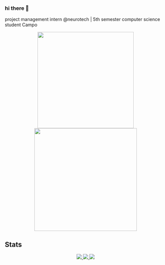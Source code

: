 ### hi there :hatching_chick: 
<p align="left" display="flex" flex-direction="row">
<p>
  project management intern @neurotech | 5th semester computer science student
Campo
</p>

<p align="center">
<a href="https://github.com/vrindavan">
  <img width="300px" src="https://github-readme-stats.vercel.app/api/top-langs/?username=claraabk&hide_border=true&layout=compact&theme=github_dark" />
  <img  width="320px" src="https://user-images.githubusercontent.com/93380426/191339483-1317f044-411e-414e-b89c-b8ed26c519a2.jpeg" />
</a>
</p>

</p>

## Stats

<p align="center">
  <a href="https://github.com/AdityaKumar28">
    <img src="https://github-readme-stats.vercel.app/api?username=claraabk&show_icons=true&theme=github_dark&hide_border=true" />
    <img src="https://github-readme-streak-stats.herokuapp.com/?user=claraabk&theme=github-dark-blue&hide_border=true" />
    <img src="https://activity-graph.herokuapp.com/graph?username=claraabk&theme=react-dark" />
</a>
</p>
